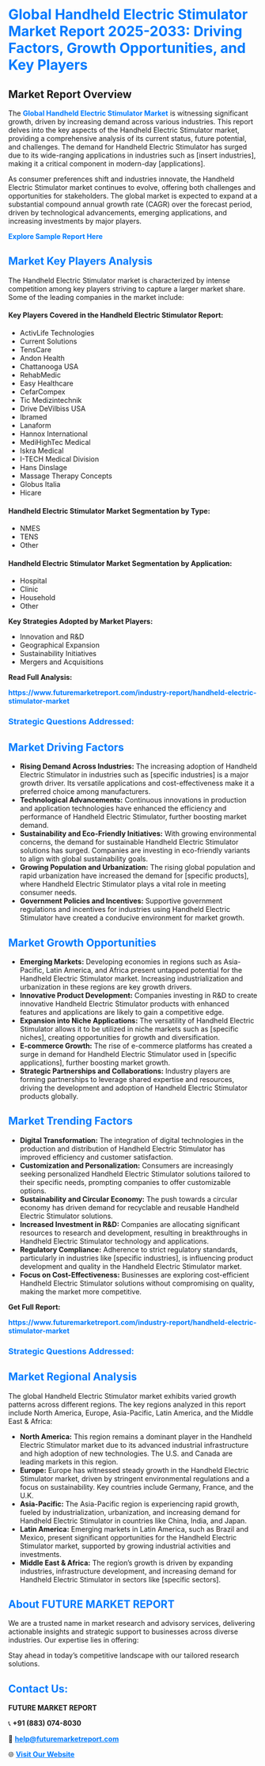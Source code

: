 <h1 style="color: #007BFF;">Global Handheld Electric Stimulator Market Report 2025-2033: Driving Factors, Growth Opportunities, and Key Players</h1>

<section id="overview">
<h2>Market Report Overview</h2>
<p>The <a href="https://www.futuremarketreport.com/industry-report/handheld-electric-stimulator-market" style="color: #007BFF; text-decoration: none;"><strong>Global Handheld Electric Stimulator Market</strong></a> is witnessing significant growth, driven by increasing demand across various industries. This report delves into the key aspects of the Handheld Electric Stimulator market, providing a comprehensive analysis of its current status, future potential, and challenges. The demand for Handheld Electric Stimulator has surged due to its wide-ranging applications in industries such as [insert industries], making it a critical component in modern-day [applications].</p>
<p>As consumer preferences shift and industries innovate, the Handheld Electric Stimulator market continues to evolve, offering both challenges and opportunities for stakeholders. The global market is expected to expand at a substantial compound annual growth rate (CAGR) over the forecast period, driven by technological advancements, emerging applications, and increasing investments by major players.</p>
</section>

<section id="overview">
<p><a href="https://www.futuremarketreport.com/request-sample/reportId=77534" style="color: #007BFF; text-decoration: none;"><strong>Explore Sample Report Here</strong></a></p>
</section>

<section id="key-players">
<h2 style="color: #007BFF;">Market Key Players Analysis</h2>
<p>The Handheld Electric Stimulator market is characterized by intense competition among key players striving to capture a larger market share. Some of the leading companies in the market include:</p>
<h4>Key Players Covered in the Handheld Electric Stimulator Report:</h4>
<ul><li>ActivLife Technologies</li><li>Current Solutions</li><li>TensCare</li><li>Andon Health</li><li>Chattanooga USA</li><li>RehabMedic</li><li>Easy Healthcare</li><li>CefarCompex</li><li>Tic Medizintechnik</li><li>Drive DeVilbiss USA</li><li>Ibramed</li><li>Lanaform</li><li>Hannox International</li><li>MediHighTec Medical</li><li>Iskra Medical</li><li>I-TECH Medical Division</li><li>Hans Dinslage</li><li>Massage Therapy Concepts</li><li>Globus Italia</li><li>Hicare</li></ul>
<h4>Handheld Electric Stimulator Market Segmentation by Type:</h4>
<ul><li>NMES</li><li>TENS</li><li>Other</li></ul>

<h4>Handheld Electric Stimulator Market Segmentation by Application:</h4>
<ul><li>Hospital</li><li>Clinic</li><li>Household</li><li>Other</li></ul>
<p><strong>Key Strategies Adopted by Market Players:</strong></p>
<ul>
<li>Innovation and R&D</li>
<li>Geographical Expansion</li>
<li>Sustainability Initiatives</li>
<li>Mergers and Acquisitions</li>
</ul>
</section>

<section>
<p><strong>Read Full Analysis: </strong></p><a href="https://www.futuremarketreport.com/industry-report/handheld-electric-stimulator-market" style="color: #007BFF; text-decoration: none;"><strong>https://www.futuremarketreport.com/industry-report/handheld-electric-stimulator-market</strong></a>
<h3 style="color: #007BFF;">Strategic Questions Addressed:</h3>
</section>

<section id="driving-factors">
<h2 style="color: #007BFF;">Market Driving Factors</h2>
<ul>
<li><strong>Rising Demand Across Industries:</strong> The increasing adoption of Handheld Electric Stimulator in industries such as [specific industries] is a major growth driver. Its versatile applications and cost-effectiveness make it a preferred choice among manufacturers.</li>
<li><strong>Technological Advancements:</strong> Continuous innovations in production and application technologies have enhanced the efficiency and performance of Handheld Electric Stimulator, further boosting market demand.</li>
<li><strong>Sustainability and Eco-Friendly Initiatives:</strong> With growing environmental concerns, the demand for sustainable Handheld Electric Stimulator solutions has surged. Companies are investing in eco-friendly variants to align with global sustainability goals.</li>
<li><strong>Growing Population and Urbanization:</strong> The rising global population and rapid urbanization have increased the demand for [specific products], where Handheld Electric Stimulator plays a vital role in meeting consumer needs.</li>
<li><strong>Government Policies and Incentives:</strong> Supportive government regulations and incentives for industries using Handheld Electric Stimulator have created a conducive environment for market growth.</li>
</ul>
</section>

<section id="growth-opportunities">
<h2 style="color: #007BFF;">Market Growth Opportunities</h2>
<ul>
<li><strong>Emerging Markets:</strong> Developing economies in regions such as Asia-Pacific, Latin America, and Africa present untapped potential for the Handheld Electric Stimulator market. Increasing industrialization and urbanization in these regions are key growth drivers.</li>
<li><strong>Innovative Product Development:</strong> Companies investing in R&D to create innovative Handheld Electric Stimulator products with enhanced features and applications are likely to gain a competitive edge.</li>
<li><strong>Expansion into Niche Applications:</strong> The versatility of Handheld Electric Stimulator allows it to be utilized in niche markets such as [specific niches], creating opportunities for growth and diversification.</li>
<li><strong>E-commerce Growth:</strong> The rise of e-commerce platforms has created a surge in demand for Handheld Electric Stimulator used in [specific applications], further boosting market growth.</li>
<li><strong>Strategic Partnerships and Collaborations:</strong> Industry players are forming partnerships to leverage shared expertise and resources, driving the development and adoption of Handheld Electric Stimulator products globally.</li>
</ul>
</section>

<section id="trending-factors">
<h2 style="color: #007BFF;">Market Trending Factors</h2>
<ul>
<li><strong>Digital Transformation:</strong> The integration of digital technologies in the production and distribution of Handheld Electric Stimulator has improved efficiency and customer satisfaction.</li>
<li><strong>Customization and Personalization:</strong> Consumers are increasingly seeking personalized Handheld Electric Stimulator solutions tailored to their specific needs, prompting companies to offer customizable options.</li>
<li><strong>Sustainability and Circular Economy:</strong> The push towards a circular economy has driven demand for recyclable and reusable Handheld Electric Stimulator solutions.</li>
<li><strong>Increased Investment in R&D:</strong> Companies are allocating significant resources to research and development, resulting in breakthroughs in Handheld Electric Stimulator technology and applications.</li>
<li><strong>Regulatory Compliance:</strong> Adherence to strict regulatory standards, particularly in industries like [specific industries], is influencing product development and quality in the Handheld Electric Stimulator market.</li>
<li><strong>Focus on Cost-Effectiveness:</strong> Businesses are exploring cost-efficient Handheld Electric Stimulator solutions without compromising on quality, making the market more competitive.</li>
</ul>
</section>

<section>
<p><strong>Get Full Report: </strong></p><a href="https://www.futuremarketreport.com/industry-report/handheld-electric-stimulator-market" style="color: #007BFF; text-decoration: none;"><strong>https://www.futuremarketreport.com/industry-report/handheld-electric-stimulator-market</strong></a>
<h3 style="color: #007BFF;">Strategic Questions Addressed:</h3>
</section>


<section id="regional-analysis">
<h2 style="color: #007BFF;">Market Regional Analysis</h2>
<p>The global Handheld Electric Stimulator market exhibits varied growth patterns across different regions. The key regions analyzed in this report include North America, Europe, Asia-Pacific, Latin America, and the Middle East & Africa:</p>
<ul>
<li><strong>North America:</strong> This region remains a dominant player in the Handheld Electric Stimulator market due to its advanced industrial infrastructure and high adoption of new technologies. The U.S. and Canada are leading markets in this region.</li>
<li><strong>Europe:</strong> Europe has witnessed steady growth in the Handheld Electric Stimulator market, driven by stringent environmental regulations and a focus on sustainability. Key countries include Germany, France, and the U.K.</li>
<li><strong>Asia-Pacific:</strong> The Asia-Pacific region is experiencing rapid growth, fueled by industrialization, urbanization, and increasing demand for Handheld Electric Stimulator in countries like China, India, and Japan.</li>
<li><strong>Latin America:</strong> Emerging markets in Latin America, such as Brazil and Mexico, present significant opportunities for the Handheld Electric Stimulator market, supported by growing industrial activities and investments.</li>
<li><strong>Middle East & Africa:</strong> The region’s growth is driven by expanding industries, infrastructure development, and increasing demand for Handheld Electric Stimulator in sectors like [specific sectors].</li>
</ul>
</section>

<footer>
<h2 style="color: #007BFF;">About FUTURE MARKET REPORT</h2>
<p>We are a trusted name in market research and advisory services, delivering actionable insights and strategic support to businesses across diverse industries. Our expertise lies in offering:</p>

<p>Stay ahead in today’s competitive landscape with our tailored research solutions.</p>

<h2 style="color: #007BFF;">Contact Us:</h2>
<p><strong>FUTURE MARKET REPORT</strong></p>
<p>📞 <strong>+91 (883) 074-8030</strong></p>
<p>📧 <strong><a href="mailto:help@futuremarketreport.com" style="color: #007BFF;">help@futuremarketreport.com</a></strong></p>
<p>🌐 <strong><a href="https://www.futuremarketreport.com/" style="color: #007BFF;">Visit Our Website</a></strong></p>
</footer>